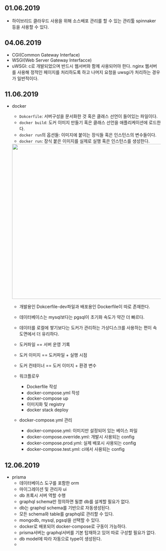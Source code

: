 ## 01.06.2019

- 하이브리드 클라우드 사용을 위해 소스배포 관리를 할 수 있는 관리툴 spinnaker 등을 사용할 수 있다.

## 04.06.2019

- CGI(Common Gateway Interface)
- WSGI(Web Server Gateway Interfacce)
- uWSGI: c로 개발되었으며 반드시 웹서버와 함께 사용되어야 한다. nginx 웹서버를 사용해 정적인 페이지를 처리하도록 하고 나머지 요청을 uwsgi가 처리하는 경우가 일반적이다.

## 11.06.2019

- docker

  - `Dokcerfile`: 서버구성을 문서화한 것 혹은 클래스 선언이 들어있는 파일이다.
  - `docker build`: 도커 이미지 만들기 혹은 클래스 선언을 애플리케이션에 로드한다.
  - `docker run`의 옵션들: 이미지에 붙이는 장식들 혹은 인스턴스의 변수들이다.
  - `docker run`: 장식 붙은 이미지를 실제로 실행 혹은 인스턴스를 생성한다.

  <img src="http://raccoonyy.github.io/content/images/2017/03/docker-like-as-class-and-instance.png" width="500px">

  - 개발용인 Dokcerfile-dev파일과 배포용인 Dockerfile이 따로 존재한다.
  - 데이터베이스는 mysql보다는 pgsql이 초기화 속도가 약간 더 빠르다.
  - 데이터를 로컬에 쌓기보다는 도커가 관리하는 가상디스크를 사용하는 편이 속도면에서 더 유리하다.

  - 도커파일 == 서버 운영 기록
  - 도커 이미지 == 도커파일 + 실행 시점
  - 도커 컨테이너 == 도커 이미지 + 환경 변수

  - 워크플로우
    - Dockerfile 작성
    - docker-compose.yml 작성
    - docker-compose up
    - 이미지화 및 registry
    - docker stack deploy
  - docker-compose.yml 관리
    - docker-compose.yml: 이미지만 설정되어 있는 베이스 파일
    - docker-compose.override.yml: 개발시 사용되는 config
    - docker-compose.prod.yml: 실제 배포시 사용되는 config
    - docker-compose.test.yml: ci에서 사용되는 config

## 12.06.2019

- prisma
  - 데이터베이스 도구를 포함한 orm
  - 마이그레이션 및 관리자 ui
  - db 프록시 서버 역할 수행
  - graphql schema만 정의하면 될뿐 db를 설계할 필요가 없다.
  - db는 graphql schema를 기반으로 자동생성된다.
  - 모든 schema와 table를 graphql로 관리할 수 있다.
  - mongodb, mysql, pgsql을 선택할 수 있다.
  - docker로 배포되어 docker-compose로 구동이 가능하다.
  - prisma서버는 graphql서버를 기본 탑재하고 있어 따로 구성할 필요가 없다.
  - db model에 따라 자동으로 type이 생성된다.
  -
